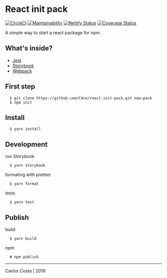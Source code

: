 # React init pack

[![CircleCI](https://circleci.com/gh/C4co/react-init-pack.svg?style=svg)](https://circleci.com/gh/C4co/react-init-pack)
[![Maintainability](https://api.codeclimate.com/v1/badges/f127caa562ff0638fb00/maintainability)](https://codeclimate.com/github/C4co/react-init-pack/maintainability)
[![Netlify Status](https://api.netlify.com/api/v1/badges/42f5ccdf-418f-4226-8ecb-647439f21f22/deploy-status)](https://app.netlify.com/sites/react-init-pack/deploys)
[![Coverage Status](https://coveralls.io/repos/github/C4co/react-init-pack/badge.svg?branch=master)](https://coveralls.io/github/C4co/react-init-pack?branch=master)

A simple way to start a react package for npm.

## What's inside?
  + [Jest](https://jestjs.io)
  + [Storybook](https://storybook.js.org)
  + [Webpack](https://webpack.js.org)

## First step
```
  $ git clone https://github.com/C4co/react-init-pack.git new-pack
  $ npm init
```

## Install
```
  $ yarn install
```

## Development

run Storybook
```
  $ yarn storybook
```

formating with prettier
```
  $ yarn format
```

tests
```
  $ yarn test
```

## Publish

build
```
  $ yarn build
```

npm
```
  # npm publish
```

---

Carlos Costa | 2019
